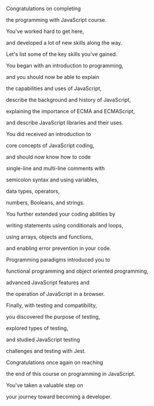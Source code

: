 Congratulations on completing 

the programming with JavaScript course. 

You've worked hard to get here, 

and developed a lot of new skills along the way. 

Let's list some of the key skills you've gained. 

You began with an introduction to programming, 

and you should now be able to explain 

the capabilities and uses of JavaScript, 

describe the background and history of JavaScript, 

explaining the importance of ECMA and ECMAScript, 

and describe JavaScript libraries and their uses. 

You did received an introduction to 

core concepts of JavaScript coding, 

and should now know how to code 

single-line and multi-line comments with 

semicolon syntax and using variables, 

data types, operators, 

numbers, Booleans, and strings. 

You further extended your coding abilities by 

writing statements using conditionals and loops, 

using arrays, objects and functions, 

and enabling error prevention in your code. 

Programming paradigms introduced you to 

functional programming and object oriented programming, 

advanced JavaScript features and 

the operation of JavaScript in a browser. 

Finally, with testing and compatibility, 

you discovered the purpose of testing, 

explored types of testing, 

and studied JavaScript testing 

challenges and testing with Jest. 

Congratulations once again on reaching 

the end of this course on programming in JavaScript. 

You've taken a valuable step on 

your journey toward becoming a developer.